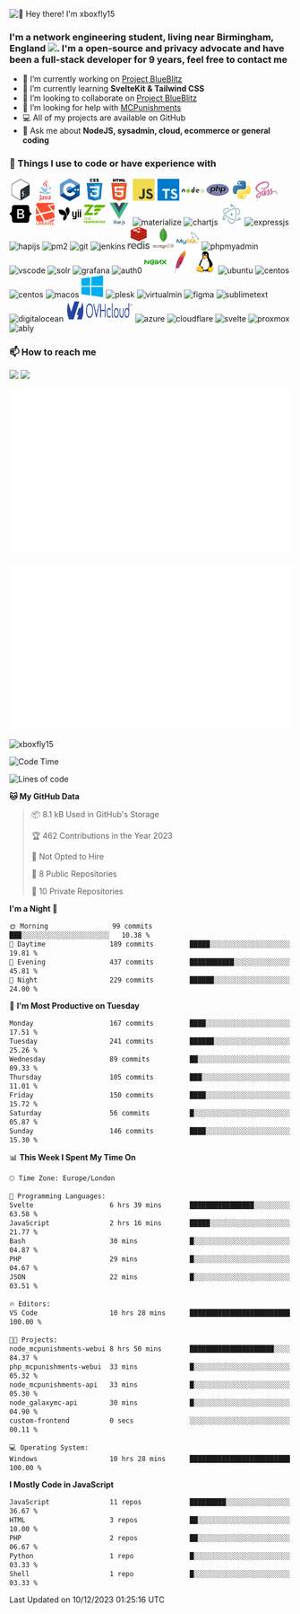 ![👋 Hey there! I'm xboxfly15](https://capsule-render.vercel.app/api?text=%F0%9F%91%8B%20Hey%20There!%20I%27m%20xboxfly15%EF%B8%8F&animation=fadeIn&type=waving&color=gradient&height=100&fontSize=60)

### I'm a network engineering student, living near Birmingham, England <img src="https://upload.wikimedia.org/wikipedia/commons/thumb/b/be/Flag_of_England.svg/320px-Flag_of_England.svg.png" width="16"/>. I'm a open-source and privacy advocate and have been a full-stack developer for 9 years, feel free to contact me

- 🔭 I’m currently working on [Project BlueBlitz](https://github.com/ProjectBlueBlitz)
- 🌱 I’m currently learning **SvelteKit & Tailwind CSS**
- 👯 I’m looking to collaborate on [Project BlueBlitz](https://github.com/ProjectBlueBlitz)
- 🤝 I’m looking for help with [MCPunishments](https://github.com/MCPunishments)
- 💻 All of my projects are available on GitHub
- 💬 Ask me about **NodeJS, sysadmin, cloud, ecommerce or general coding**

### 🧰 Things I use to code or have experience with

<p align="left">
  <img src="https://raw.githubusercontent.com/devicons/devicon/master/icons/bash/bash-original.svg" alt="bash" width="40" height="40"/>
  <img src="https://raw.githubusercontent.com/devicons/devicon/master/icons/java/java-original-wordmark.svg" alt="java" width="40" height="40"/>
  <img src="https://raw.githubusercontent.com/devicons/devicon/master/icons/cplusplus/cplusplus-original.svg" alt="cplusplus" width="40" height="40"/>
  <img src="https://raw.githubusercontent.com/devicons/devicon/master/icons/css3/css3-original-wordmark.svg" alt="css3" width="40" height="40"/>
  <img src="https://raw.githubusercontent.com/devicons/devicon/master/icons/html5/html5-original-wordmark.svg" alt="html5" width="40" height="40"/>
  <img src="https://raw.githubusercontent.com/devicons/devicon/master/icons/javascript/javascript-original.svg" alt="javascript" width="40" height="40"/>
  <img src="https://raw.githubusercontent.com/devicons/devicon/master/icons/typescript/typescript-original.svg" alt="typescript" width="40" height="40"/>
  <img src="https://raw.githubusercontent.com/devicons/devicon/master/icons/nodejs/nodejs-original-wordmark.svg" alt="nodejs" width="40" height="40"/>
  <img src="https://raw.githubusercontent.com/devicons/devicon/master/icons/php/php-original.svg" alt="php" width="40" height="40"/>
  <img src="https://raw.githubusercontent.com/devicons/devicon/master/icons/python/python-original.svg" alt="python" width="40" height="40"/>
  <img src="https://raw.githubusercontent.com/devicons/devicon/master/icons/sass/sass-original.svg" alt="sass" width="40" height="40"/>
  <img src="https://raw.githubusercontent.com/devicons/devicon/master/icons/bootstrap/bootstrap-plain.svg" alt="bootstrap" width="40" height="40"/>
  <img src="https://raw.githubusercontent.com/devicons/devicon/master/icons/laravel/laravel-plain-wordmark.svg" alt="laravel" width="40" height="40"/>
  <img src="https://raw.githubusercontent.com/devicons/devicon/master/icons/yii/yii-plain-wordmark.svg" alt="yii" width="40" height="40"/>
  <img src="https://raw.githubusercontent.com/devicons/devicon/master/icons/zend/zend-plain-wordmark.svg" alt="zend" width="40" height="40"/>
  <img src="https://raw.githubusercontent.com/devicons/devicon/master/icons/vuejs/vuejs-original-wordmark.svg" alt="vuejs" width="40" height="40"/>
  <img src="https://raw.githubusercontent.com/prplx/svg-logos/5585531d45d294869c4eaab4d7cf2e9c167710a9/svg/materialize.svg" alt="materialize" width="40" height="40"/>
  <img src="https://www.chartjs.org/media/logo-title.svg" alt="chartjs" width="40" height="40"/>
  <img src="https://raw.githubusercontent.com/devicons/devicon/master/icons/electron/electron-original.svg" alt="electron" width="40" height="40"/>
  <img src="https://www.vectorlogo.zone/logos/expressjs/expressjs-icon.svg" alt="expressjs" width="40" height="40"/>
  <img src="https://www.vectorlogo.zone/logos/hapijs/hapijs-icon.svg" alt="hapijs" width="40" height="40"/>
  <img src="https://www.vectorlogo.zone/logos/pm2io/pm2io-icon.svg" alt="pm2" width="40" height="40"/>
  <img src="https://www.vectorlogo.zone/logos/git-scm/git-scm-icon.svg" alt="git" width="40" height="40"/>                                                          
  <img src="https://www.vectorlogo.zone/logos/jenkins/jenkins-icon.svg" alt="jenkins" width="40" height="40"/>
  <img src="https://raw.githubusercontent.com/devicons/devicon/master/icons/redis/redis-original-wordmark.svg" alt="redis" width="40" height="40"/>
  <img src="https://raw.githubusercontent.com/devicons/devicon/master/icons/mongodb/mongodb-original-wordmark.svg" alt="mongodb" width="40" height="40"/>
  <img src="https://raw.githubusercontent.com/devicons/devicon/master/icons/mysql/mysql-original-wordmark.svg" alt="mysql" width="40" height="40"/>
  <img src="https://www.vectorlogo.zone/logos/phpmyadmin/phpmyadmin-icon.svg" alt="phpmyadmin" width="40" height="40"/>
  <img src="https://www.vectorlogo.zone/logos/visualstudio_code/visualstudio_code-icon.svg" alt="vscode" width="40" height="40"/>
  <img src="https://www.vectorlogo.zone/logos/apache_solr/apache_solr-icon.svg" alt="solr" width="40" height="40"/>
  <img src="https://www.vectorlogo.zone/logos/grafana/grafana-icon.svg" alt="grafana" width="40" height="40"/>
  <img src="https://www.vectorlogo.zone/logos/auth0/auth0-icon.svg" alt="auth0" width="40" height="40"/>
  <img src="https://raw.githubusercontent.com/devicons/devicon/master/icons/nginx/nginx-original.svg" alt="nginx" width="40" height="40"/>
  <img src="https://raw.githubusercontent.com/devicons/devicon/master/icons/apache/apache-original.svg" alt="apache" width="40" height="40"/>
  <img src="https://raw.githubusercontent.com/devicons/devicon/master/icons/linux/linux-original.svg" alt="linux" width="40" height="40"/>
  <img src="https://www.vectorlogo.zone/logos/ubuntu/ubuntu-icon.svg" alt="ubuntu" width="40" height="40"/>
  <img src="https://www.vectorlogo.zone/logos/centos/centos-icon.svg" alt="centos" width="40" height="40"/>
  <img src="https://www.vectorlogo.zone/logos/freebsd/freebsd-icon.svg" alt="centos" width="40" height="40"/>
  <img src="https://www.vectorlogo.zone/logos/apple/apple-tile.svg" alt="macos" width="40" height="40"/>
  <img src="https://raw.githubusercontent.com/devicons/devicon/master/icons/windows8/windows8-original.svg" alt="windows10" width="40" height="40"/>
  <img src="https://simpleicons.org/icons/plesk.svg" alt="plesk" width="40" height="40"/>
  <img src="https://www.virtualmin.com/images/logos/virtualmin-logo.svg" alt="virtualmin" width="40" height="40"/>
  <img src="https://www.vectorlogo.zone/logos/figma/figma-icon.svg" alt="figma" width="40" height="40"/>
  <img src="https://raw.githubusercontent.com/gilbarbara/logos/master/logos/sublimetext-icon.svg" alt="sublimetext" width="40" height="40"/>
  <img src="https://www.vectorlogo.zone/logos/digitalocean/digitalocean-icon.svg" alt="digitalocean" width="40" height="40"/>
  <img src="https://raw.githubusercontent.com/cncf/landscape/master/hosted_logos/ovhcloud.svg" alt="ovhcloud" width="120" height="40"/>
  <img src="https://www.vectorlogo.zone/logos/microsoft_azure/microsoft_azure-icon.svg" alt="azure" width="40" height="40"/>
  <img src="https://www.vectorlogo.zone/logos/cloudflare/cloudflare-icon.svg" alt="cloudflare" width="40" height="40"/>
  <img src="https://simpleicons.org/icons/svelte.svg" color="#FF3E00" alt="svelte" width="40" height="40"/>
  <img src="https://simpleicons.org/icons/proxmox.svg" style="fill:#E57000" alt="proxmox" width="40" height="40"/>
  <img src="https://www.vectorlogo.zone/logos/ablyio/ablyio-ar21.svg" alt="ably" width="80" height="40"/>
</p>

### 📫 How to reach me

<a href="https://mailhide.io/e/LtVWKhnO"><img src="https://img.shields.io/badge/Reveal%20email%20-%23D14836.svg?&style=for-the-badge&logo=Gmail&logoColor=white"/></a>
<a href="https://twitter.com/xboxfly15"><img src="https://img.shields.io/badge/xboxfly15%20-%231DA1F2.svg?&style=for-the-badge&logo=Twitter&logoColor=white"/></a>

![](https://raw.githubusercontent.com/xboxfly15/xboxfly15/master/generated/overview.svg)&nbsp;
![](https://raw.githubusercontent.com/xboxfly15/xboxfly15/master/generated/languages.svg)
<p><img src="https://komarev.com/ghpvc/?username=xboxfly15" alt="xboxfly15"/></p>

<!--START_SECTION:waka-->
![Code Time](http://img.shields.io/badge/Code%20Time-1%2C327%20hrs%2033%20mins-blue)

![Lines of code](https://img.shields.io/badge/From%20Hello%20World%20I%27ve%20Written-2.2%20million%20lines%20of%20code-blue)

**🐱 My GitHub Data** 

> 📦 8.1 kB Used in GitHub's Storage 
 > 
> 🏆 462 Contributions in the Year 2023
 > 
> 🚫 Not Opted to Hire
 > 
> 📜 8 Public Repositories 
 > 
> 🔑 10 Private Repositories 
 > 
**I'm a Night 🦉** 

```text
🌞 Morning                99 commits          ███░░░░░░░░░░░░░░░░░░░░░░   10.38 % 
🌆 Daytime                189 commits         █████░░░░░░░░░░░░░░░░░░░░   19.81 % 
🌃 Evening                437 commits         ███████████░░░░░░░░░░░░░░   45.81 % 
🌙 Night                  229 commits         ██████░░░░░░░░░░░░░░░░░░░   24.00 % 
```
📅 **I'm Most Productive on Tuesday** 

```text
Monday                   167 commits         ████░░░░░░░░░░░░░░░░░░░░░   17.51 % 
Tuesday                  241 commits         ██████░░░░░░░░░░░░░░░░░░░   25.26 % 
Wednesday                89 commits          ██░░░░░░░░░░░░░░░░░░░░░░░   09.33 % 
Thursday                 105 commits         ███░░░░░░░░░░░░░░░░░░░░░░   11.01 % 
Friday                   150 commits         ████░░░░░░░░░░░░░░░░░░░░░   15.72 % 
Saturday                 56 commits          █░░░░░░░░░░░░░░░░░░░░░░░░   05.87 % 
Sunday                   146 commits         ████░░░░░░░░░░░░░░░░░░░░░   15.30 % 
```


📊 **This Week I Spent My Time On** 

```text
🕑︎ Time Zone: Europe/London

💬 Programming Languages: 
Svelte                   6 hrs 39 mins       ████████████████░░░░░░░░░   63.58 % 
JavaScript               2 hrs 16 mins       █████░░░░░░░░░░░░░░░░░░░░   21.77 % 
Bash                     30 mins             █░░░░░░░░░░░░░░░░░░░░░░░░   04.87 % 
PHP                      29 mins             █░░░░░░░░░░░░░░░░░░░░░░░░   04.67 % 
JSON                     22 mins             █░░░░░░░░░░░░░░░░░░░░░░░░   03.51 % 

🔥 Editors: 
VS Code                  10 hrs 28 mins      █████████████████████████   100.00 % 

🐱‍💻 Projects: 
node_mcpunishments-webui 8 hrs 50 mins       █████████████████████░░░░   84.37 % 
php_mcpunishments-webui  33 mins             █░░░░░░░░░░░░░░░░░░░░░░░░   05.32 % 
node_mcpunishments-api   33 mins             █░░░░░░░░░░░░░░░░░░░░░░░░   05.30 % 
node_galaxymc-api        30 mins             █░░░░░░░░░░░░░░░░░░░░░░░░   04.90 % 
custom-frontend          0 secs              ░░░░░░░░░░░░░░░░░░░░░░░░░   00.11 % 

💻 Operating System: 
Windows                  10 hrs 28 mins      █████████████████████████   100.00 % 
```

**I Mostly Code in JavaScript** 

```text
JavaScript               11 repos            █████████░░░░░░░░░░░░░░░░   36.67 % 
HTML                     3 repos             ██░░░░░░░░░░░░░░░░░░░░░░░   10.00 % 
PHP                      2 repos             ██░░░░░░░░░░░░░░░░░░░░░░░   06.67 % 
Python                   1 repo              █░░░░░░░░░░░░░░░░░░░░░░░░   03.33 % 
Shell                    1 repo              █░░░░░░░░░░░░░░░░░░░░░░░░   03.33 % 
```




 Last Updated on 10/12/2023 01:25:16 UTC
<!--END_SECTION:waka-->
